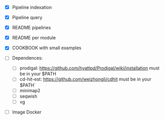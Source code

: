 - [x] Pipeline indexation
- [x] Pipeline query
- [x] README pipelines
- [x] README per module
- [x] COOKBOOK with small examples
- [ ] Dependences:
  - [ ] prodigal: https://github.com/hyattpd/Prodigal/wiki/installation must be in your $PATH
  - [ ] cd-hit-est: https://github.com/weizhongli/cdhit must be in your $PATH`
  - [ ] minimap2
  - [ ] seqwish
  - [ ] vg
- [ ] Image Docker





